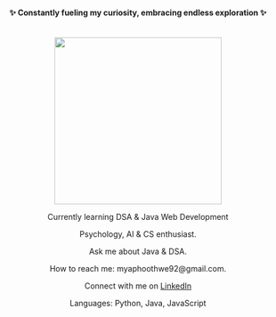 <div align="center">
  <h4>✨ Constantly fueling my curiosity, embracing endless exploration ✨</h4>
  <br>
  <img src="https://media.giphy.com/media/v1.Y2lkPTc5MGI3NjExN2owdjV4OHJtOHh1MTl0MG9jemhpYTE2MXM5Z3l3MTQ1cjkweXBubSZlcD12MV9pbnRlcm5hbF9naWZfYnlfaWQmY3Q9Zw/PYXSPzKn5tZUsXmrcQ/giphy.gif" width="300">
</div>

<div align="center">
  <p>Currently learning DSA & Java Web Development</p>
  <p> Psychology, AI & CS enthusiast.</p>
  <p>Ask me about Java & DSA.</p>
  <p>How to reach me: myaphoothwe92@gmail.com.</p>
  <p>Connect with me on 
  <a href="https://www.linkedin.com/in/mya-phoo-thwe-2a91ab1ab/">LinkedIn</a>
  </p>
<p>Languages: Python, Java, JavaScript</p>
</div>
